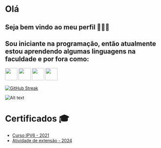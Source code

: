 # Olá 
## Seja bem vindo ao meu perfil 👋👋👋

## Sou iniciante na programação, então atualmente estou aprendendo algumas linguagens na faculdade e por fora como:
<img loading="lazy" src="https://cdn.jsdelivr.net/gh/devicons/devicon/icons/java/java-original.svg" width="40" height="40"/> 
<img loading="lazy" src="https://cdn.jsdelivr.net/gh/devicons/devicon/icons/linux/linux-original.svg" width="40" height="40"/> 
<img loading="lazy" src="https://cdn.jsdelivr.net/gh/devicons/devicon/icons/cplusplus/cplusplus-original.svg" width="40" height="40"/> 
<img loading="lazy" src="https://cdn.jsdelivr.net/gh/devicons/devicon/icons/python/python-original.svg" width="40" height="40"/>


<a href="https://git.io/streak-stats"><img src="https://github-readme-streak-stats.herokuapp.com?user=MyNameisNunes&theme=python-dark&locale=pt_BR&short_numbers=true&date_format=M%20j%5B%2C%20Y%5D&hide_total_contributions=true" alt="GitHub Streak" /></a>

![Alt text](https://spotify-recently-played-readme.vercel.app/api?user=jl50mkbp2ve31ggy4531srqhr)

# Certificados 🎓

- [Curso IPV6 - 2021](./Sage.pdf)  
- [Atividade de extensão - 2024](./CertificadoEscolar.pdf)
